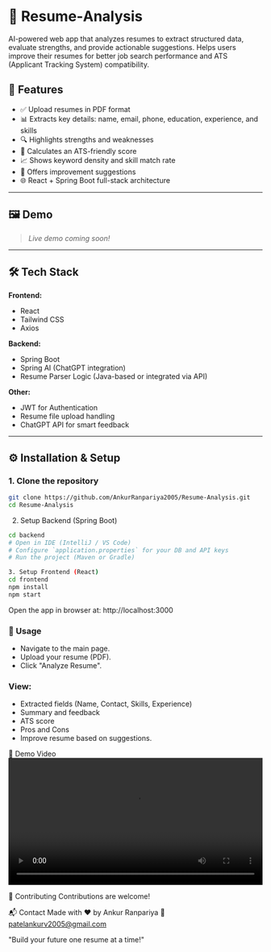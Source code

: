 # 📄 Resume‑Analysis

AI-powered web app that analyzes resumes to extract structured data, evaluate strengths, and provide actionable suggestions. Helps users improve their resumes for better job search performance and ATS (Applicant Tracking System) compatibility.

## 🚀 Features

- ✅ Upload resumes in PDF format
- 📊 Extracts key details: name, email, phone, education, experience, and skills
- 🔍 Highlights strengths and weaknesses
- 🧠 Calculates an ATS-friendly score
- 📈 Shows keyword density and skill match rate
- 💬 Offers improvement suggestions
- 🌐 React + Spring Boot full-stack architecture

---

## 🖼️ Demo

> _Live demo coming soon!_

---

## 🛠 Tech Stack

**Frontend:**
- React
- Tailwind CSS
- Axios

**Backend:**
- Spring Boot
- Spring AI (ChatGPT integration)
- Resume Parser Logic (Java-based or integrated via API)

**Other:**
- JWT for Authentication
- Resume file upload handling
- ChatGPT API for smart feedback

---

## ⚙️ Installation & Setup

### 1. Clone the repository

```bash
git clone https://github.com/AnkurRanpariya2005/Resume-Analysis.git
cd Resume-Analysis
```
2. Setup Backend (Spring Boot)
```bash
cd backend
# Open in IDE (IntelliJ / VS Code)
# Configure `application.properties` for your DB and API keys
# Run the project (Maven or Gradle)
```
```bash
3. Setup Frontend (React)
cd frontend
npm install
npm start
```
Open the app in browser at:
http://localhost:3000

### 🧪 Usage
- Navigate to the main page.
- Upload your resume (PDF).
- Click "Analyze Resume".
  
### View:
 - Extracted fields (Name, Contact, Skills, Experience)
 - Summary and feedback
 - ATS score
 - Pros and Cons
 - Improve resume based on suggestions.

📸 Demo Video
<video src="https://raw.githubusercontent.com/AnkurRanpariya2005/Resume-Analysis/refs/heads/master/Demo/demo.mp4" controls width="100%"></video>

🤝 Contributing
Contributions are welcome!

📬 Contact
Made with ❤️ by Ankur Ranpariya
📧 patelankurv2005@gmail.com

"Build your future one resume at a time!"
